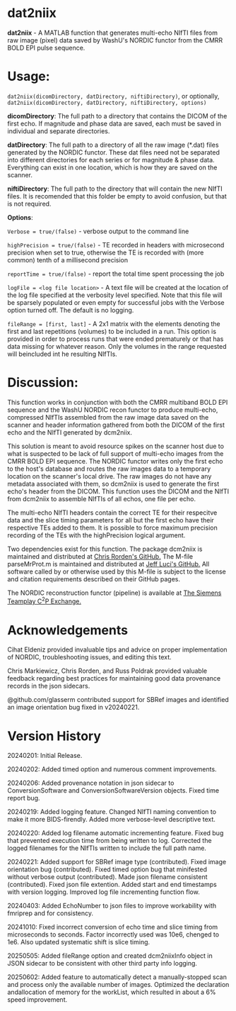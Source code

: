 # dat2niix

**dat2niix** - A MATLAB function that generates multi-echo NIfTI files from raw image (pixel)
           data saved by WashU's NORDIC functor from the CMRR BOLD EPI pulse sequence.

# Usage:
`dat2niix(dicomDirectory, datDirectory, niftiDirectory)`, or optionally,
  `dat2niix(dicomDirectory, datDirectory, niftiDirectory, options)`

**dicomDirectory**: The full path to a directory that contains the DICOM of
                the first echo. If magnitude and phase data are saved,
                each must be saved in individual and separate directories.

**datDirectory**: The full path to a directory of all the raw image (*.dat)
              files generated by the NORDIC functor. These dat files need
              not be separated into different directories for each series
              or for magnitude & phase data. Everything can exist in one
              location, which is how they are saved on the scanner.

**niftiDirectory**: The full path to the directory that will contain the new
                NIfTI files. It is recomended that this folder be empty to
                avoid confusion, but that is not required.

**Options**:

`Verbose = true/(false)` - verbose output to the command line

`highPrecision = true/(false)` - TE recorded in headers with 
                         microsecond precision when set to true, otherwise
                         the TE is recorded with (more common) tenth of a
                         millisecond precision

`reportTime = true/(false)` - report the total time spent processing the job

`logFile = <log file location>` - A text file will be created at the 
                                  location of the log file specified at the 
                                  verbosity level specified. Note that this 
                                  file will be sparsely populated or even 
                                  empty for successful jobs with the Verbose
                                  option turned off. The default is no
                                  logging.

`fileRange = [first, last]` - A 2x1 matrix with the elements denoting the first and
                     last repetitions (volumes) to be included in a run.
                     This option is provided in order to process runs that
                     were ended prematurely or that has data missing for
                     whatever reason. Only the volumes in the range
                     requested will beincluded int he resulting NIfTIs.

 # Discussion:
 
 This function works in conjunction with both the CMRR multiband BOLD EPI 
 sequence and the WashU NORDIC recon functor to produce multi-echo, 
 compressed NIfTIs assembled from the raw image data saved on the scanner
 and header information gathered from both the DICOM of the first echo and
 the NIfTI generated by dcm2niix.

 This solution is meant to avoid resource spikes on the scanner host due
 to what is suspected to be lack of full support of multi-echo images from
 the CMRR BOLD EPI sequence. The NORDIC functor writes only the first echo
 to the host's database and routes the raw images data to a temporary
 location on the scanner's local drive. The raw images do not have any
 metadata associated with them, so dcm2niix is used to generate the first
 echo's header from the DICOM. This function uses the DICOM and the NIfTI
 from dcm2niix to assemble NIfTIs of all echos, one file per echo. 

 The multi-echo NIfTI headers contain the correct TE for their respecitve
 data and the slice timing parameters for all but the first echo have their
 respective TEs added to them. It is possible to force maximum precision
 recording of the TEs with the highPrecision logical argument.

 Two dependencies exist for this function. The package dcm2niix is
 maintained and distributed at [Chris Rorden's GitHub.](https://github.com/rordenlab/dcm2niix)
 The M-file parseMrProt.m is maintained and distributed at [Jeff Luci's GitHub.](https://github.com/jeffreyluci/Siemens-Tools/tree/main/parseMrProt)
 All software called by or otherwise used by this M-file is subject to the
 license and citation requirements described on their GitHub pages.

 The NORDIC reconstruction functor (pipeline) is available at [The Siemens Teamplay C<sup>2</sup>P Exchange.](https://webclient.us.api.teamplay.siemens-healthineers.com/c2p)

 # Acknowledgements
 Cihat Eldeniz provided invaluable tips and advice on proper implementation of NORDIC, troubleshooting issues, and editing this text.
 
 Chris Markiewicz, Chris Rorden, and Russ Poldrak provided valuable feedback regarding best practices for maintaining good data provenance records in the json sidecars. 

 @github.com/glasserm contributed support for SBRef images and identified an image orientation bug fixed in v20240221.

# Version History
20240201:  Initial Release.

20240202:  Added timed option and numerous comment improvements.

20240206:  Added provenance notation in json sidecar to ConversionSoftware 
           and ConversionSoftwareVersion objects. Fixed time report bug.

20240219: Added logging feature. Changed NIfTI naming convention to make
          it more BIDS-firendly. Added more verbose-level descriptive
		  text.

20240220: Added log filename automatic incrementing feature. Fixed bug
          that prevented execution time from being written to log.
          Corrected the logged filenames for the NIfTIs written to
          include the full path name.
		  
20240221: Added support for SBRef image type (contributed). Fixed image
          orientation bug (contributed). Fixed timed option bug that
          minifested without verbose output (contributed). Made json
          filename consistent (contributed). Fixed json file extention.
          Added start and end timestamps with version logging. Improved
          log file incrementing function flow.
		  
20240403: Added EchoNumber to json files to improve workability with 
          fmriprep and for consistency.
		  
20241010: Fixed incorrect conversion of echo time and slice timing from
          microseconds to seconds. Factor incorrectly used was 10e6,
          chenged to 1e6. Also updated systematic shift is slice timing.

20250505: Added fileRange option and created dcm2niixInfo object in JSON
          sidecar to be consistent with other third party info logging.

20250602: Added feature to automatically detect a manually-stopped scan
          and process only the available number of images. Optimized the
          declaration andallocation of memory for the workList, which
          resulted in about a 6% speed improvement.
